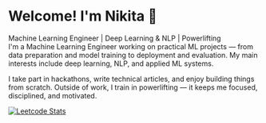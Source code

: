 
# Welcome! I'm Nikita 👋
Machine Learning Engineer | Deep Learning & NLP | Powerlifting                               
I'm a Machine Learning Engineer working on practical ML projects — from data preparation and model training to deployment and evaluation. My main interests include deep learning, NLP, and applied ML systems.

I take part in hackathons, write technical articles, and enjoy building things from scratch. Outside of work, I train in powerlifting — it keeps me focused, disciplined, and motivated.                      

[![Leetcode Stats](https://leetcard.jacoblin.cool/Nikarashi?ext=heatmap)](https://leetcode.com/Nikarashi)





